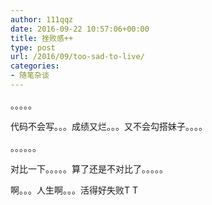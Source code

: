 ```yaml
---
author: 111qqz
date: 2016-09-22 10:57:06+00:00
title: 挫败感++
type: post
url: /2016/09/too-sad-to-live/
categories:
- 随笔杂谈
---
```


。。。。。



代码不会写。。。成绩又烂。。。又不会勾搭妹子。。。。

。。。。。。

对比一下。。。。。算了还是不对比了。。。。。



啊。。。人生啊。。。活得好失败T T



